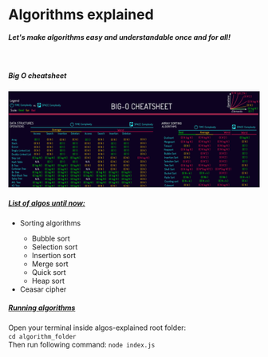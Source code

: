 <h1>Algorithms explained</h1>

<h5>Let's make algorithms easy and understandable once and for all!</h5>
<br/>

<h5>Big O cheatsheet</h5>
<img src="./assets/bigO.png" />

<h5><u>List of algos until now:</u></h5>
<ul>
  <li>Sorting algorithms</li>
  <ul>
    <li>Bubble sort</li>
    <li>Selection sort</li>
    <li>Insertion sort</li>
    <li>Merge sort</li>
    <li>Quick sort</li>
    <li>Heap sort</li>
  </ul>
  <li>Ceasar cipher</li>
</ul>

<h5><u>Running algorithms</u></h5>
<span>Open your terminal inside algos-explained root folder:</span>
<br/>
<code>cd algorithm_folder</code>
<br/>
<span>Then run following command:</span>
<code>node index.js</code>
